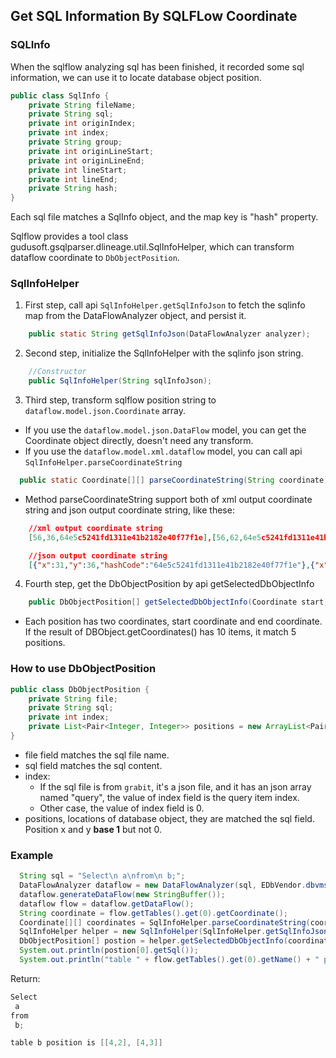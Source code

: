 ## Get SQL Information By SQLFLow Coordinate

### SQLInfo
When the sqlflow analyzing sql has been finished, it recorded some sql information, we can use it to locate database object position.

```java
public class SqlInfo {
    private String fileName;
    private String sql;
    private int originIndex;
    private int index;
    private String group;
    private int originLineStart;
    private int originLineEnd;
    private int lineStart;
    private int lineEnd;
    private String hash;
}
```

Each sql file matches a SqlInfo object, and the map key is "hash" property.

Sqlflow provides a tool class gudusoft.gsqlparser.dlineage.util.SqlInfoHelper, which can transform dataflow coordinate to `DbObjectPosition`.

### SqlInfoHelper

1. First step, call api `SqlInfoHelper.getSqlInfoJson` to fetch the sqlinfo map from the DataFlowAnalyzer object, and persist it.
```java
    public static String getSqlInfoJson(DataFlowAnalyzer analyzer);
```

2. Second step, initialize the SqlInfoHelper with the sqlinfo json string.
```java
    //Constructor
    public SqlInfoHelper(String sqlInfoJson);
```

3. Third step, transform sqlflow position string to `dataflow.model.json.Coordinate` array.
  * If you use the `dataflow.model.json.DataFlow` model, you can get the Coordinate object directly, doesn't need any transform.
  * If you use the `dataflow.model.xml.dataflow` model, you can call api `SqlInfoHelper.parseCoordinateString`
  ```java
    public static Coordinate[][] parseCoordinateString(String coordinate);
  ```
  * Method parseCoordinateString support both of xml output coordinate string and json output coordinate string, like these:
  ```json
      //xml output coordinate string
      [56,36,64e5c5241fd1311e41b2182e40f77f1e],[56,62,64e5c5241fd1311e41b2182e40f77f1e]

      //json output coordinate string
      [{"x":31,"y":36,"hashCode":"64e5c5241fd1311e41b2182e40f77f1e"},{"x":31,"y":38,"hashCode":"64e5c5241fd1311e41b2182e40f77f1e"}]     
  ``` 

4. Fourth step, get the DbObjectPosition by api getSelectedDbObjectInfo
```java
    public DbObjectPosition[] getSelectedDbObjectInfo(Coordinate start, Coordinate end)
```
  * Each position has two coordinates, start coordinate and end coordinate. If the result of DBObject.getCoordinates() has 10 items, it match 5 positions. 
  
### How to use DbObjectPosition
```java
public class DbObjectPosition {
    private String file;
    private String sql;
    private int index;
    private List<Pair<Integer, Integer>> positions = new ArrayList<Pair<Integer, Integer>>();
}
```
* file field matches the sql file name.
* sql field matches the sql content.
* index: 
   * If the sql file is from `grabit`, it's a json file, and it has an json array named "query", the value of index field is the query item index.  
   * Other case, the value of index field is 0.
* positions, locations of database object, they are matched the sql field. Position x and y **base 1** but not 0.    

### Example
```java
  String sql = "Select\n a\nfrom\n b;";
  DataFlowAnalyzer dataflow = new DataFlowAnalyzer(sql, EDbVendor.dbvmssql, false);
  dataflow.generateDataFlow(new StringBuffer());
  dataflow flow = dataflow.getDataFlow();
  String coordinate = flow.getTables().get(0).getCoordinate();
  Coordinate[][] coordinates = SqlInfoHelper.parseCoordinateString(coordinate);
  SqlInfoHelper helper = new SqlInfoHelper(SqlInfoHelper.getSqlInfoJson(dataflow));
  DbObjectPosition[] postion = helper.getSelectedDbObjectInfo(coordinates[0][0], coordinates[0][1]);
  System.out.println(postion[0].getSql());
  System.out.println("table " + flow.getTables().get(0).getName() + " position is " + Arrays.toString(postion[0].getPositions().toArray()));
``` 

Return:
```java
Select
 a
from
 b;

table b position is [[4,2], [4,3]]
```


